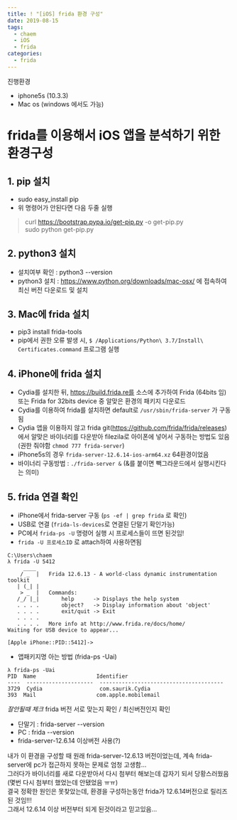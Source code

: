 ```yaml
---
title: ! "[iOS] frida 환경 구성"
date: 2019-08-15
tags:
  - chaem
  - iOS
  - frida
categories:
  - frida
---
```


진행환경
- iphone5s (10.3.3)  
- Mac os (windows 에서도 가능)  

# frida를 이용해서 iOS 앱을 분석하기 위한 환경구성  

## 1. pip 설치  
- sudo easy_install pip  
- 위 명령어가 안된다면 다음 두줄 실행  
 > curl https://bootstrap.pypa.io/get-pip.py -o get-pip.py  
 > sudo python get-pip.py  

## 2. python3 설치  
- 설치여부 확인 : python3 --version  
- python3 설치 :  https://www.python.org/downloads/mac-osx/ 에 접속하여 최신 버전 다운로드 및 설치  

## 3. Mac에 frida 설치  
- pip3 install frida-tools  
- pip에서 권한 오류 발생 시, `$ /Applications/Python\ 3.7/Install\ Certificates.command` 프로그램 실행  

## 4. iPhone에 frida 설치  
- Cydia를 설치한 뒤, https://build.frida.re를 소스에 추가하여 Frida (64bits 임)또는 Frida for 32bits device 중 알맞은 환경의 패키지 다운로드  
- Cydia를 이용하여 frida를 설치하면 default로 `/usr/sbin/frida-server` 가 구동됨  
- Cydia 앱을 이용하지 않고 frida git(https://github.com/frida/frida/releases)에서 알맞은 바이너리를 다운받아 filezila로 아이폰에 넣어서 구동하는 방법도 있음 (권한 줘야함 `chmod 777 frida-server`) 
- iPhone5s의 경우 `frida-server-12.6.14-ios-arm64.xz` 64환경이었음  
- 바이너리 구동방법 : `./frida-server &` (&를 붙이면 빽그라운드에서 실행시킨다는 의미)  

## 5. frida 연결 확인
- iPhone에서 frida-server 구동 (`ps -ef | grep frida` 로 확인)  
- USB로 연결 (`frida-ls-devices`로 연결된 단말기 확인가능)
- PC에서 `frida-ps -U` 명령어 실행 시 프로세스들이 뜨면 된것임!  
- `frida -U 프로세스ID` 로 attach하여 사용하면됨 

```
C:\Users\chaem  
λ frida -U 5412  
     ____  
    / _  |   Frida 12.6.13 - A world-class dynamic instrumentation toolkit  
   | (_| |  
    > _  |   Commands:  
   /_/ |_|       help      -> Displays the help system  
   . . . .       object?   -> Display information about 'object'  
   . . . .       exit/quit -> Exit  
   . . . .  
   . . . .   More info at http://www.frida.re/docs/home/  
Waiting for USB device to appear...  
  
[Apple iPhone::PID::5412]->  
```
 - 앱패키지명 아는 방법 (frida-ps -Uai)

```
λ frida-ps -Uai
PID  Name                   Identifier
----  ---------------------  ---------------------------------------
3729  Cydia                  com.saurik.Cydia
393  Mail                   com.apple.mobilemail
```

*잘안될때 체크*
frida 버전 서로 맞는지 확인 / 최신버전인지 확인  
- 단말기 : frida-server --version   
- PC : frida --version  
- frida-server-12.6.14 이상버전 사용(?)  
  
내가 이 환경을 구성할 때 원래 frida-server-12.6.13 버전이었는데, 계속 frida-server에 pc가 접근하지 못하는 문제로 엄청 고생함...  
그러다가 바이너리를 새로 다운받아서 다시 첨부터 해보는데 갑자기 되서 당황스러웠음 (몇번 다시 첨부터 했었는데 안됐었음 ㅠㅠ)  
결국 정확한 원인은 못찾았는데, 환경을 구성하는동안 frida가 12.6.14버전으로 릴리즈된 것임!!!   
그래서 12.6.14 이상 버전부터 되게 된것이라고 믿고있음...  

